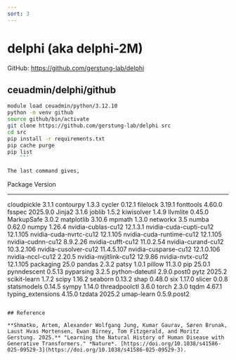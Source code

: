 ```yaml
---
sort: 3
---
```


# delphi (aka delphi-2M)

GitHub: <https://github.com/gerstung-lab/delphi>

## ceuadmin/delphi/github

```bash
module load ceuadmin/python/3.12.10
python -m venv github
source github/bin/activate
git clone https://github.com/gerstung-lab/delphi src
cd src
pip install -r requirements.txt
pip cache purge
pip list
    ```

The last command gives,

```
Package                  Version
------------------------ -----------
cloudpickle              3.1.1
contourpy                1.3.3
cycler                   0.12.1
filelock                 3.19.1
fonttools                4.60.0
fsspec                   2025.9.0
Jinja2                   3.1.6
joblib                   1.5.2
kiwisolver               1.4.9
llvmlite                 0.45.0
MarkupSafe               3.0.2
matplotlib               3.10.6
mpmath                   1.3.0
networkx                 3.5
numba                    0.62.0
numpy                    1.26.4
nvidia-cublas-cu12       12.1.3.1
nvidia-cuda-cupti-cu12   12.1.105
nvidia-cuda-nvrtc-cu12   12.1.105
nvidia-cuda-runtime-cu12 12.1.105
nvidia-cudnn-cu12        8.9.2.26
nvidia-cufft-cu12        11.0.2.54
nvidia-curand-cu12       10.3.2.106
nvidia-cusolver-cu12     11.4.5.107
nvidia-cusparse-cu12     12.1.0.106
nvidia-nccl-cu12         2.20.5
nvidia-nvjitlink-cu12    12.9.86
nvidia-nvtx-cu12         12.1.105
packaging                25.0
pandas                   2.3.2
patsy                    1.0.1
pillow                   11.3.0
pip                      25.0.1
pynndescent              0.5.13
pyparsing                3.2.5
python-dateutil          2.9.0.post0
pytz                     2025.2
scikit-learn             1.7.2
scipy                    1.16.2
seaborn                  0.13.2
shap                     0.48.0
six                      1.17.0
slicer                   0.0.8
statsmodels              0.14.5
sympy                    1.14.0
threadpoolctl            3.6.0
torch                    2.3.0
tqdm                     4.67.1
typing_extensions        4.15.0
tzdata                   2025.2
umap-learn               0.5.9.post2
```

## Reference

**Shmatko, Artem, Alexander Wolfgang Jung, Kumar Gaurav, Søren Brunak, Laust Hvas Mortensen, Ewan Birney, Tom Fitzgerald, and Moritz Gerstung. 2025.** "Learning the Natural History of Human Disease with Generative Transformers." *Nature*. [https://doi.org/10.1038/s41586-025-09529-3](https://doi.org/10.1038/s41586-025-09529-3).

